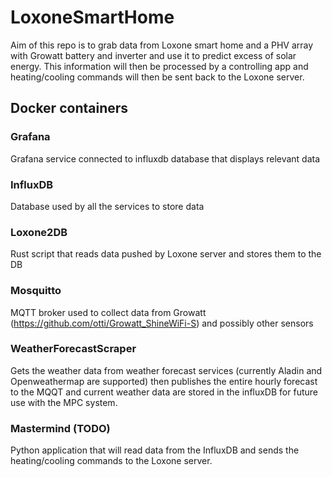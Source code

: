 # LoxoneSmartHome

Aim of this repo is to grab data from Loxone smart home and a PHV array with Growatt battery and inverter and use it to predict excess of solar energy.
This information will then be processed by a controlling app and heating/cooling commands will then be sent back to the Loxone server.

## Docker containers

### Grafana

Grafana service connected to influxdb database that displays relevant data

### InfluxDB

Database used by all the services to store data

### Loxone2DB

Rust script that reads data pushed by Loxone server and stores them to the DB

### Mosquitto

MQTT broker used to collect data from Growatt (https://github.com/otti/Growatt_ShineWiFi-S) and possibly other sensors

### WeatherForecastScraper

Gets the weather data from weather forecast services (currently Aladin and Openweathermap are supported) then publishes the entire hourly forecast to the MQQT and current weather data are stored in the influxDB for future use with the MPC system.

### Mastermind (TODO)

Python application that will read data from the InfluxDB and sends the heating/cooling commands to the Loxone server.
